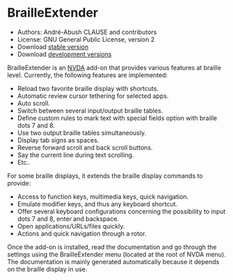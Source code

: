 BrailleExtender
===============

* Authors: André-Abush CLAUSE and contributors
* License: GNU General Public License, version 2
* Download [stable version](https://andreabc.net/projects/NVDA_addons/BrailleExtender/latest)
* Download [development versions](https://andreabc.net/projects/NVDA_addons/BrailleExtender/latest?channel=dev)

BrailleExtender is an [NVDA](http://nvda-project.org/) add-on that provides various features at braille level. Currently, the following features are implemented:

* Reload two favorite braille display with shortcuts.
* Automatic review cursor tethering for selected apps.
* Auto scroll.
* Switch between several input/output braille tables.
* Define custom rules to mark text with special fields option with braille dots 7 and 8.
* Use two output braille tables simultaneously.
* Display tab signs as spaces.
* Reverse forward scroll and back scroll buttons.
* Say the current line during text scrolling.
* Etc..

For some braille displays, it extends the braille display commands to provide:

* Access to function keys, multimedia keys, quick navigation.
* Emulate modifier keys, and thus any keyboard shortcut.
* Offer several keyboard configurations concerning the possibility to input dots 7 and 8, enter and backspace.
* Open applications/URLs/files quickly.
* Actions and quick navigation through a rotor.

Once the add-on is installed, read the documentation and go through the settings using the BrailleExtender menu (located at the root of NVDA menu). The documentation is mainly generated automatically because it depends on the braille display in use.